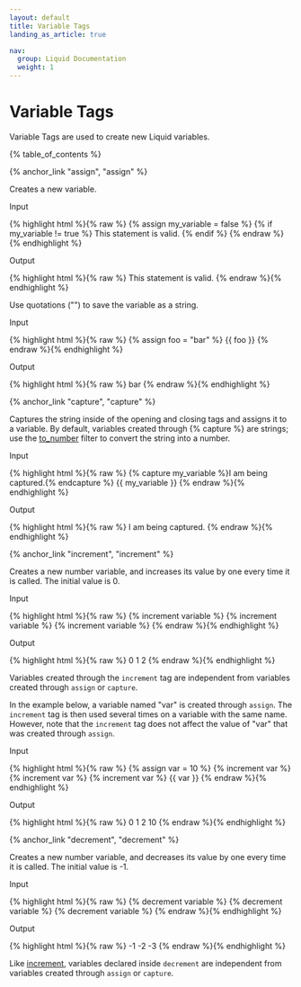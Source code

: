 ```yaml
---
layout: default
title: Variable Tags
landing_as_article: true

nav:
  group: Liquid Documentation
  weight: 1
---
```


# Variable Tags

Variable Tags are used to create new Liquid variables. 

<a id="topofpage"></a>
{% table_of_contents %}








{% anchor_link "assign", "assign" %}

<p>Creates a new variable.</p>      

<p class="input">Input</p>

<div>
{% highlight html %}{% raw %}
  {% assign my_variable = false %}
  {% if my_variable != true %}
  This statement is valid.
  {% endif %}
{% endraw %}{% endhighlight %}
</div>

<p class="output">Output</p>

<div>
{% highlight html %}{% raw %}
	This statement is valid.
{% endraw %}{% endhighlight %}
</div>

Use quotations ("") to save the variable as a string.

<p class="input">Input</p>

<div>
{% highlight html %}{% raw %}
{% assign foo = "bar" %}
{{ foo }}
{% endraw %}{% endhighlight %}
</div>

<p class="output">Output</p>

<div>
{% highlight html %}{% raw %}
bar
{% endraw %}{% endhighlight %}
</div>









{% anchor_link "capture", "capture" %}

<p>Captures the string inside of the opening and closing tags and assigns it to a variable. By default, variables created through {&#37; capture &#37;} are strings; use the <a href="/themes/liquid-documentation/filters/string-filters/#to_number">to_number</a> filter to convert the string into a number.</p>


<p class="input">Input</p>

<div>
{% highlight html %}{% raw %}
{% capture my_variable %}I am being captured.{% endcapture %}
{{ my_variable }}
{% endraw %}{% endhighlight %}
</div>

<p class="output">Output</p>

<div>
{% highlight html %}{% raw %}
I am being captured.
{% endraw %}{% endhighlight %}
</div>








































{% anchor_link "increment", "increment" %}

Creates a new number variable, and increases its value by one every time it is called. The initial value is 0. 

<p class="input">Input</p>

{% highlight html %}{% raw %}
{% increment variable %}
{% increment variable %}
{% increment variable %}
{% endraw %}{% endhighlight %}

<p class="output">Output</p>

<div>
{% highlight html %}{% raw %}
0
1
2
{% endraw %}{% endhighlight %}
</div>

Variables created through the <code>increment</code> tag are independent from variables created through <code>assign</code> or <code>capture</code>. 

In the example below, a variable named "var" is created through <code>assign</code>. The <code>increment</code> tag is then used several times on a variable with the same name. However, note that the <code>increment</code> tag does not affect the value of  "var" that was created through <code>assign</code>.

<p class="input">Input</p>

<div>
{% highlight html %}{% raw %}
{% assign var = 10 %}
{% increment var %}
{% increment var %}
{% increment var %}
{{ var }}
{% endraw %}{% endhighlight %}
</div>

<p class="output">Output</p>

<div>
{% highlight html %}{% raw %}
0
1
2
10 
{% endraw %}{% endhighlight %}
</div>








{% anchor_link "decrement", "decrement" %}

Creates a new number variable, and decreases its value by one every time it is called. The initial value is -1. 

<p class="input">Input</p>

{% highlight html %}{% raw %}
{% decrement variable %}
{% decrement variable %}
{% decrement variable %}
{% endraw %}{% endhighlight %}

<p class="output">Output</p>

<div>
{% highlight html %}{% raw %}
-1
-2
-3
{% endraw %}{% endhighlight %}
</div>

Like <a href="#increment">increment</a>, variables declared inside <code>decrement</code> are independent from variables created through <code>assign</code> or <code>capture</code>.


        



